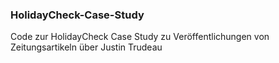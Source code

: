 ### HolidayCheck-Case-Study
Code zur HolidayCheck Case Study zu Veröffentlichungen von Zeitungsartikeln über Justin Trudeau
